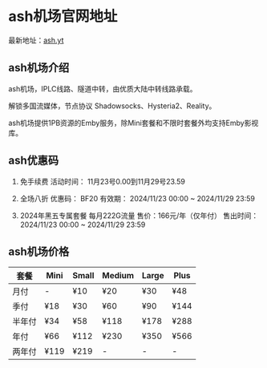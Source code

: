 # ash机场官网地址

最新地址：[ash.yt](https://air.ash.yt/register?code=VbrjaV6E)

## ash机场介绍

ash机场，IPLC线路、隧道中转，由优质大陆中转线路承载。

解锁多国流媒体，节点协议 Shadowsocks、Hysteria2、Reality。

ash机场提供1PB资源的Emby服务，除Mini套餐和不限时套餐外均支持Emby影视库。

## ash优惠码

1. 免手续费
活动时间：
11月23号0.00到11月29号23.59

2. 全场八折
优惠码： BF20
有效期：
2024/11/23 00:00 ~ 2024/11/29 23:59

3. 2024年黑五专属套餐
每月222G流量
售价：166元/年（仅年付）
售出时间：
2024/11/23 00:00 ~ 2024/11/29 23:59


## ash机场价格

|套餐|Mini|Small|Medium|Large|Plus|
|----|----|----|----|----|----|
|月付|-|¥10|¥20|¥30|¥48|
|季付|¥18|¥30|¥60|¥90|¥144|
|半年付|¥34|¥58|¥118|¥178|¥288|
|年付|¥66|¥112|¥230|¥350|¥566|
|两年付|¥119|¥219|-|-|-|



